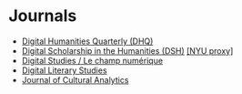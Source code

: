 # Journals

- [Digital Humanities Quarterly (DHQ)](http://www.digitalhumanities.org/dhq)
- [Digital Scholarship in the Humanities (DSH)](https://academic.oup.com/dsh) [[NYU proxy]](https://academic-oup-com.proxy.library.nyu.edu/dsh)
- [Digital Studies / Le champ numérique](https://www.digitalstudies.org)
- [Digital Literary Studies](https://journals.psu.edu/dls)
- [Journal of Cultural Analytics](https://culturalanalytics.org)
